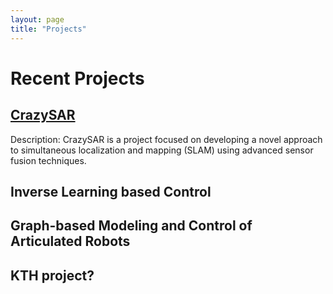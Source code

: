 ```yaml
---
layout: page
title: "Projects"
---
```


# Recent Projects

## [CrazySAR](/projects/crazysar)
Description: CrazySAR is a project focused on developing a novel approach to simultaneous localization and mapping (SLAM) using advanced sensor fusion techniques.

## Inverse Learning based Control

## Graph-based Modeling and Control of Articulated Robots

## KTH project?